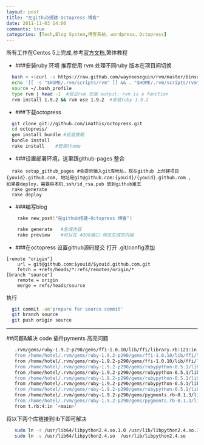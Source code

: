 ```yaml
---
layout: post
title: "在github搭建-Octopress 博客"
date: 2011-11-03 14:00
comments: true
categories: [Tech,Blog System,博客系统，wordpress，Octopress]
---
```

所有工作在Centos 5上完成,参考[官方文档](http://octopress.org/docs/),繁体教程

- ###安装ruby 环境 
  推荐使用 rvm 处理不同ruby 版本在项目间切换
``` bash
  bash < <(curl -s https://raw.github.com/wayneeseguin/rvm/master/binscripts/rvm-installer )
  echo '[[ -s "$HOME/.rvm/scripts/rvm" ]] && . "$HOME/.rvm/scripts/rvm" # Load RVM function' >>$HOME/.bash_profile
  source ~/.bash_profile 
  type rvm | head -1  #验证rvm 安装 output: rvm is a function
  rvm install 1.9.2 && rvm use 1.9.2  #安装ruby 1.9.2
```
- ###下载octopress
``` bash
  git clone git://github.com/imathis/octopress.git
  cd octopress/
  gem install bundle #安装依赖
  bundle install    
  rake install    #安装theme
```
- ###设置部署环境，这里跟github-pages 整合
```
  rake setup_github_pages #会提示输入git库地址，现在github 上创建项目 {youid}.github.com, 地址是git@github.com:{youid}/{youid}.github.com , 如果要deploy，需要将本机.ssh/id_rsa.pub 放到github里去
  rake generate
  rake deploy
```

- ###编写blog
``` bash
    rake new_post["在github搭建-Octopress 博客"]

    rake generate   #生成内容
    rake preview    #可以在 4000端口 预览生成的内容
```
- ###在octopress 设置github源码提交
  打开 .git/config添加
```
[remote "origin"]
	url = git@github.com:$youid/$youid.github.com.git
    fetch = +refs/heads/*:refs/remotes/origin/*
[branch "source"]
	remote = origin
	merge = refs/heads/source
```
  执行
``` bash
  git commit -am'prepare for source commit'
  git branch source
  git push origin source
```
--------------------------------------------------
##问题&解决
   code 插件pyments 高亮问题
``` bash 
   .rvm/gems/ruby-1.9.2-p290/gems/ffi-1.0.10/lib/ffi/library.rb:121:in `block in ffi_lib': Could not open library 'lib.so': lib.so: cannot open shared object file: No such file or directory (LoadError)
   from /home/hotel/.rvm/gems/ruby-1.9.2-p290/gems/ffi-1.0.10/lib/ffi/library.rb:88:in `map'
   from /home/hotel/.rvm/gems/ruby-1.9.2-p290/gems/ffi-1.0.10/lib/ffi/library.rb:88:in `ffi_lib'
   from /home/hotel/.rvm/gems/ruby-1.9.2-p290/gems/rubypython-0.5.1/lib/rubypython/python.rb:29:in `<module:Python>'
   from /home/hotel/.rvm/gems/ruby-1.9.2-p290/gems/rubypython-0.5.1/lib/rubypython/python.rb:21:in `<top (required)>'
   from /home/hotel/.rvm/gems/ruby-1.9.2-p290/gems/rubypython-0.5.1/lib/rubypython.rb:261:in `load'
   from /home/hotel/.rvm/gems/ruby-1.9.2-p290/gems/rubypython-0.5.1/lib/rubypython.rb:261:in `reload_library'
   from /home/hotel/.rvm/gems/ruby-1.9.2-p290/gems/rubypython-0.5.1/lib/rubypython.rb:104:in `start'
   from /home/hotel/.rvm/gems/ruby-1.9.2-p290/gems/pygments.rb-0.1.3/lib/pygments/ffi.rb:8:in `start'
   from /home/hotel/.rvm/gems/ruby-1.9.2-p290/gems/pygments.rb-0.1.3/lib/pygments/ffi.rb:82:in `highlight'
   from t.rb:4:in `<main>'
```

   将以下两个库链接到lib下即可解决
``` bash 
   sudo ln -s /usr/lib64/libpython2.4.so.1.0 /usr/lib/libpython2.4.so.1.0  #如果是高版本的python ，链接对应版本的库即可
   sudo ln -s /usr/lib64/libpython2.4.so  /usr/lib/libpython2.4.so
``` 






  

